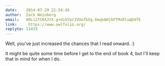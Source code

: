 ```yaml
---
date:    2014-07-29 22:54:45
author:  Zack Weinberg
email:   ARLi2fCKXJYX.g+diGYprJVUofbXg.6mqkAHjbFTMxRluqD4fE
link:     https://www.owlfolio.org/
replyto: 11433
---
```


Well, you've just increased the chances that I read onward. :)

It might be quite some time before I get to the end of book 4, but
I'll keep that in mind for when I do.
